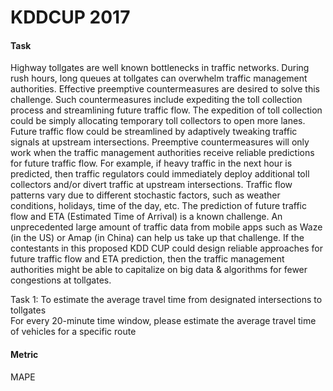# KDDCUP 2017

#### Task<br>
Highway tollgates are well known bottlenecks in traffic networks.  During rush hours, long queues at tollgates can overwhelm traffic management authorities.   Effective preemptive countermeasures are desired to solve this challenge.  Such countermeasures include expediting the toll collection process and streamlining future traffic flow.  The expedition of toll collection could be simply allocating temporary toll collectors to open more lanes.  Future traffic flow could be streamlined by adaptively tweaking traffic signals at upstream intersections.  Preemptive countermeasures will only work when the traffic management authorities receive reliable predictions for future traffic flow.  For example, if heavy traffic in the next hour is predicted, then traffic regulators could immediately deploy additional toll collectors and/or divert traffic at upstream intersections.
Traffic flow patterns vary due to different stochastic factors, such as weather conditions, holidays, time of the day, etc.  The prediction of future traffic flow and ETA (Estimated Time of Arrival) is a known challenge.  An unprecedented large amount of traffic data from mobile apps such as Waze (in the US) or Amap (in China) can help us take up that challenge.  If the contestants in this proposed KDD CUP could design reliable approaches for future traffic flow and ETA prediction, then the traffic management authorities might be able to capitalize on big data & algorithms for fewer congestions at tollgates. <br>

Task 1: To estimate the average travel time from designated intersections to tollgates<br>
For every 20-minute time window, please estimate the average travel time of vehicles for a specific route<br>

#### Metric<br>
MAPE

